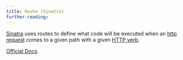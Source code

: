 ```yaml
---
title: Route (Sinatra)
further-reading:
---
```

[Sinatra](/sinatra) uses routes to define what code will be executed when an [http request](/request) comes to a given path with a given [HTTP verb](/http-methods).

[Official Docs](http://www.sinatrarb.com/intro.html#Routes).
